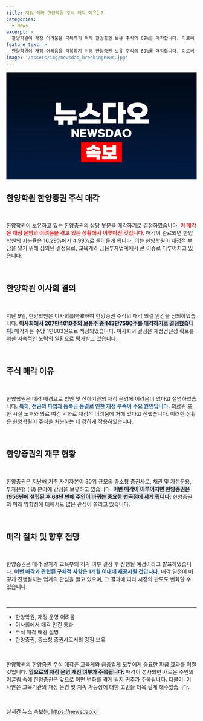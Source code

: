 ```yaml
---
title: 재정 악화 한양학원 주식 매각 이유는?
categories:
  - News
excerpt: >
  한양학원이 재정 어려움을 극복하기 위해 한양증권 보유 주식의 69%를 매각합니다. 이로써 지분율이 16.29%에서 4.99%로 급감하며, 68년 만에 주인이 바뀔 가능성이 열립니다. 상세한 매각 절차는 교육부 승인이 필요합니다. 클릭해 더 알아보세요!
feature_text: >
  한양학원이 재정 어려움을 극복하기 위해 한양증권 보유 주식의 69%를 매각합니다. 이로써 지분율이 16.29%에서 4.99%로 급감하며, 68년 만에 주인이 바뀔 가능성이 열립니다. 상세한 매각 절차는 교육부 승인이 필요합니다. 클릭해 더 알아보세요!
image: '/assets/img/newsdao_breakingnews.jpg'
---
```


<p><img src="/assets/img/newsdao_breakingnews.jpg" alt="koreaapp 속보" /></p>

<h2 data-ke-size="size26">한양학원 한양증권 주식 매각</h2>

<p data-ke-size="size16">&nbsp;</p>

<p>한양학원이 보유하고 있는 한양증권의 상당 부분을 매각하기로 결정하였습니다. <b><span style="color: #ee2323;">이 매각은 재정 운영의 어려움을 겪고 있는 상황에서 이루어진 것입니다.</span></b> 매각이 완료되면 한양학원의 지분율은 16.29%에서 4.99%로 줄어들게 됩니다. 이는 한양학원이 재정적 부담을 덜기 위해 심의된 결정으로, 교육계와 금융투자업계에서 큰 이슈로 다루어지고 있습니다. </p>

<p data-ke-size="size16">&nbsp;</p>

<h2 data-ke-size="size26">한양학원 이사회 결의</h2>

<p data-ke-size="size16">&nbsp;</p>

<p>지난 9일, 한양학원은 이사회를開催하여 한양증권 주식의 매각 의결 안건을 심의하였습니다. <b><span style="background-color: #21538527;">이사회에서 207만4010주의 보통주 중 143만7590주를 매각하기로 결정했습니다.</span></b> 매각가는 주당 1만803원으로 책정되었습니다. 이사회의 결정은 재정건전성 확보를 위한 지속적인 노력의 일환으로 평가받고 있습니다.</p>

<p data-ke-size="size16">&nbsp;</p>

<h2 data-ke-size="size26">주식 매각 이유</h2>

<p data-ke-size="size16">&nbsp;</p>

<p>한양학원은 매각 배경으로 법인 및 산하기관의 재정 운영에 어려움이 있다고 설명하였습니다. <b><span style="color: #1a5490;">특히, 전공의 파업과 등록금 동결로 인한 재정 부족이 주요 원인입니다.</span></b> 의료원 또한 시설 노후와 의료 여건 악화로 재정적 어려움에 처해 있다고 전했습니다. 이러한 상황은 한양학원이 주식을 처분하는 데 강하게 작용하였습니다.</p>

<p data-ke-size="size16">&nbsp;</p>

<h2 data-ke-size="size26">한양증권의 재무 현황</h2>

<p data-ke-size="size16">&nbsp;</p>

<p>한양증권은 지난해 기준 자기자본이 30위 규모의 중소형 증권사로, 채권 및 자산운용, 투자은행 (IB) 분야에 강점을 보유하고 있습니다. <b><span style="background-color: #21538527;">이번 매각이 이루어지면 한양증권은 1956년에 설립된 후 68년 만에 주인이 바뀌는 중요한 변곡점에 서게 됩니다.</span></b> 한양증권의 미래 방향성에 대해서도 많은 관심이 쏠리고 있습니다.</p>

<p data-ke-size="size16">&nbsp;</p>

<h2 data-ke-size="size26">매각 절차 및 향후 전망</h2>

<p data-ke-size="size16">&nbsp;</p>

<p>한양증권은 매각 절차가 교육부의 허가 여부 결정 후 진행될 예정이라고 발표하였습니다. <b><span style="color: #1a5490;">이번 매각과 관련된 구체적 사항은 1개월 이내에 재공시될 것입니다.</span></b> 매각 일정이 어떻게 진행될지는 업계의 관심을 끌고 있으며, 그 결과에 따라 시장의 판도도 변화할 수 있습니다. </p>

<p data-ke-size="size16">&nbsp;</p>

<hr>

<ul>
  <li>한양학원, 재정 운영 어려움</li>
  <li>이사회에서 매각 안건 통과</li>
  <li>주식 매각 배경 설명</li>
  <li>한양증권, 중소형 증권사로서의 강점 보유</li>
</ul>

<p data-ke-size="size16">&nbsp;</p>

<p>한양학원의 한양증권 주식 매각은 교육계와 금융업계 모두에게 중요한 파급 효과를 미칠 것입니다. <b><span style="background-color: #21538527;">앞으로의 재정 운영 개선 여부가 주목됩니다.</span></b> 매각이 성사되면 새로운 주인의 이끌림 속에 한양증권은 앞으로 어떤 변화를 겪게 될지 귀추가 주목됩니다. 더불어, 이 사안은 교육기관의 재정 운영 및 지속 가능성에 대한 고민을 더욱 깊게 해주었습니다.</p>

<p data-ke-size="size16">&nbsp;</p>
실시간 뉴스 속보는, <a href="https://newsdao.kr" rel="dofollow">https://newsdao.kr</a>


